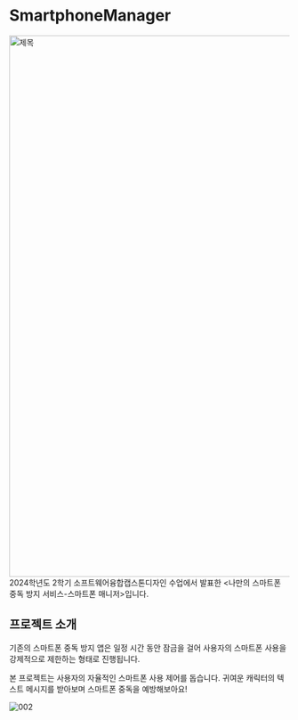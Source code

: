 # SmartphoneManager

<img width="972" alt="제목" src="https://github.com/user-attachments/assets/a5b5f94a-c98d-456d-a768-ceacd1cf3352" />
2024학년도 2학기 소프트웨어융합캡스톤디자인 수업에서 발표한 <나만의 스마트폰 중독 방지 서비스-스마트폰 매니저>입니다.


## 프로젝트 소개
기존의 스마트폰 중독 방지 앱은 일정 시간 동안 잠금을 걸어 사용자의 스마트폰 사용을 강제적으로 제한하는 형태로 진행됩니다.

본 프로젝트는 사용자의 자율적인 스마트폰 사용 제어를 돕습니다. 귀여운 캐릭터의 텍스트 메시지를 받아보며 스마트폰 중독을 예방해보아요!

![002](https://github.com/user-attachments/assets/982e3137-1336-467a-a671-d65269860841)


